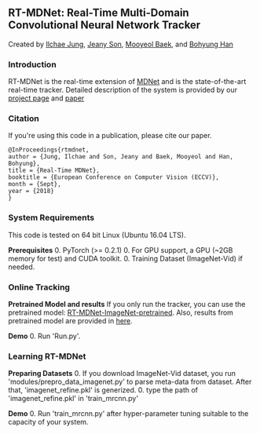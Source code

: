 ## RT-MDNet: Real-Time Multi-Domain Convolutional Neural Network Tracker

Created by [Ilchae Jung](http://cvlab.postech.ac.kr/~chey0313), [Jeany Son](http://cvlab.postech.ac.kr/~jeany), [Mooyeol Baek](http://cvlab.postech.ac.kr/~mooyeol), and [Bohyung Han](http://cvlab.snu.ac.kr/~bhhan) 

### Introduction
RT-MDNet is the real-time extension of [MDNet](http://cvlab.postech.ac.kr/research/mdnet/) and is the state-of-the-art real-time tracker.
Detailed description of the system is provided by our [project page](http://cvlab.postech.ac.kr/~chey0313/real_time_mdnet/) and [paper](https://arxiv.org/pdf/1808.08834.pdf)

### Citation
If you're using this code in a publication, please cite our paper.

	@InProceedings{rtmdnet,
	author = {Jung, Ilchae and Son, Jeany and Baek, Mooyeol and Han, Bohyung},
	title = {Real-Time MDNet},
	booktitle = {European Conference on Computer Vision (ECCV)},
	month = {Sept},
	year = {2018}
	}
  

### System Requirements

This code is tested on 64 bit Linux (Ubuntu 16.04 LTS).

**Prerequisites** 
  0. PyTorch (>= 0.2.1)
  0. For GPU support, a GPU (~2GB memory for test) and CUDA toolkit.
  0. Training Dataset (ImageNet-Vid) if needed.
  
### Online Tracking

**Pretrained Model and results**
If you only run the tracker, you can use the pretrained model: 
[RT-MDNet-ImageNet-pretrained](https://www.dropbox.com/s/lr8uft05zlo21an/rt-mdnet.pth?dl=0).
Also, results from pretrained model are provided in [here](https://www.dropbox.com/s/pefp4dqjwjows3z/RT-MDNet%20Results.zip?dl=0).

**Demo**
   0. Run 'Run.py'.

### Learning RT-MDNet
**Preparing Datasets**
  0. If you download ImageNet-Vid dataset, you run 'modules/prepro_data_imagenet.py' to parse meta-data from dataset. After that, 'imagenet_refine.pkl' is generized.
  0. type the path of 'imagenet_refine.pkl' in 'train_mrcnn.py'
  
**Demo**
  0. Run 'train_mrcnn.py' after hyper-parameter tuning suitable to the capacity of your system.
  

